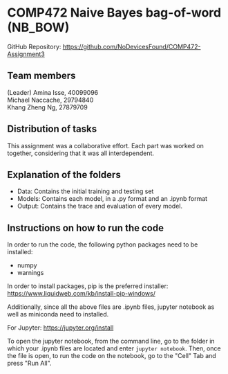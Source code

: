 # COMP472 Naive Bayes bag-of-word (NB_BOW)

GitHub Repository: https://github.com/NoDevicesFound/COMP472-Assignment3

## Team members

(Leader) Amina Isse, 40099096 </br>
Michael Naccache, 29794840 </br>
Khang Zheng Ng, 27879709 </br>

## Distribution of tasks

This assignment was a collaborative effort. Each part was worked on together, considering that it was all interdependent. </br>

## Explanation of the folders

* Data: Contains the initial training and testing set
* Models: Contains each model, in a .py format and an .ipynb format
* Output: Contains the trace and evaluation of every model.


## Instructions on how to run the code

In order to run the code, the following python packages need to be installed:
* numpy
* warnings

In order to install packages, pip is the preferred installer: https://www.liquidweb.com/kb/install-pip-windows/

Additionally, since all the above files are .ipynb files, jupyter notebook as well as miniconda need to installed. </br>

For Jupyter: https://jupyter.org/install

To open the jupyter notebook, from the command line, go to the folder in which your .ipynb files are located and enter `jupyter notebook`. Then, once the file is open, to run the code on the notebook, go to the "Cell" Tab and press "Run All".
